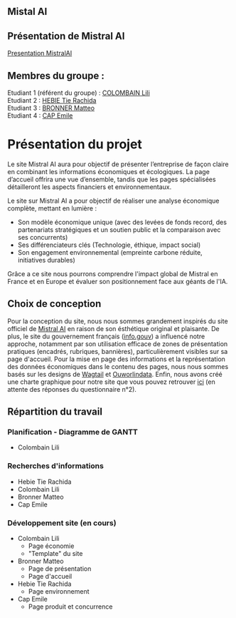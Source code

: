 ## Mistal AI

## Présentation de Mistral AI

[Presentation MistralAI](https://matteobronner.github.io/Presentation_MistralAI_GRP5_A2/)

## Membres du groupe :

Etudiant 1 (référent du groupe) :  [COLOMBAIN Lili](mailto:lili.colombain@edu.univ-fcomte.fr?subject=SAE_1_05_06)  
Etudiant 2 : [HEBIE Tie Rachida](mailto:tie_rachida.hebie@edu.univ-fcomte.fr?subject=SAE_1_05_06)   
Etudiant 3 : [BRONNER Matteo](mailto:matteo.bronner@edu.univ-fcomte.fr?subject=SAE_1_05_06)  
Etudiant 4 : [CAP Emile](mailto:emile.cap@edu.univ-fcomte.fr?subject=SAE_1_05_06)  


# Présentation du projet

Le site Mistral AI aura pour objectif de présenter l’entreprise de façon claire en combinant
les informations économiques et écologiques.
La page d’accueil offrira une vue d’ensemble, tandis que les pages spécialisées
détailleront les aspects financiers et environnementaux.

Le site sur Mistral AI a pour objectif de réaliser une analyse économique complète, mettant en lumière : 
  - Son modèle économique unique (avec des levées de fonds record, des partenariats stratégiques et un soutien public et la comparaison avec ses concurrents)
  - Ses différenciateurs clés (Technologie, éthique, impact social)
  - Son engagement environnemental (empreinte carbone réduite, initiatives durables)

Grâce a ce site nous pourrons comprendre l'impact global de Mistral en France et en Europe et évaluer son positionnement face aux géants de l'IA.

## Choix de conception  

Pour la conception du site, nous nous sommes grandement inspirés du site officiel de [Mistral AI](https://mistral.ai/fr) en raison de son ésthétique original et plaisante.
De plus, le site du gouvernement français ([info.gouv](https://www.info.gouv.fr)) a influencé notre approche, notamment par son utilisation efficace de zones de présentation pratiques (encadrés, rubriques, bannières), particulièrement visibles sur sa page d'accueil.
Pour la mise en page des informations et la représentation des données économiques dans le contenu des pages, nous nous sommes basés sur les designs de [Wagtail](https://wagtail.org) et [Ouworlindata](https://ourworldindata.org).
Enfin, nous avons créé une charte graphique pour notre site que vous pouvez retrouver [ici](doc/5_COLOMBAINLili_StyleTile.pdf) (en attente des réponses du questionnaire n°2).

## Répartition du travail

### Planification - Diagramme de GANTT

- Colombain Lili

### Recherches d'informations

- Hebie Tie Rachida 
- Colombain Lili
- Bronner Matteo
- Cap Emile


### Développement site (en cours)

- Colombain Lili
  - Page économie
  - "Template" du site 
- Bronner Matteo
  - Page de présentation
  - Page d'accueil
- Hebie Tie Rachida
  - Page environnement
- Cap Emile
  - Page produit et concurrence

